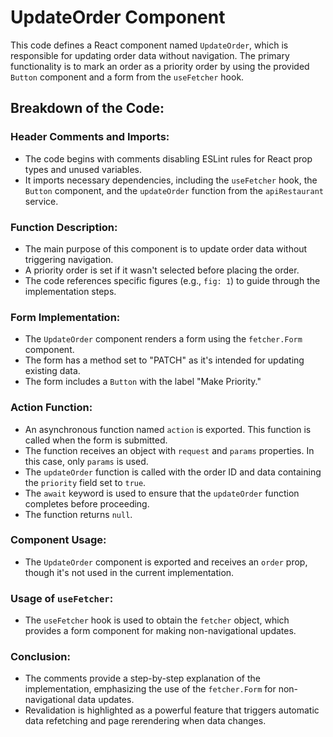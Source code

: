 # UpdateOrder Component

This code defines a React component named `UpdateOrder`, which is responsible for updating order data without navigation. The primary functionality is to mark an order as a priority order by using the provided `Button` component and a form from the `useFetcher` hook.

## Breakdown of the Code:

### Header Comments and Imports:

- The code begins with comments disabling ESLint rules for React prop types and unused variables.
- It imports necessary dependencies, including the `useFetcher` hook, the `Button` component, and the `updateOrder` function from the `apiRestaurant` service.

### Function Description:

- The main purpose of this component is to update order data without triggering navigation.
- A priority order is set if it wasn't selected before placing the order.
- The code references specific figures (e.g., `fig: 1`) to guide through the implementation steps.

### Form Implementation:

- The `UpdateOrder` component renders a form using the `fetcher.Form` component.
- The form has a method set to "PATCH" as it's intended for updating existing data.
- The form includes a `Button` with the label "Make Priority."

### Action Function:

- An asynchronous function named `action` is exported. This function is called when the form is submitted.
- The function receives an object with `request` and `params` properties. In this case, only `params` is used.
- The `updateOrder` function is called with the order ID and data containing the `priority` field set to `true`.
- The `await` keyword is used to ensure that the `updateOrder` function completes before proceeding.
- The function returns `null`.

### Component Usage:

- The `UpdateOrder` component is exported and receives an `order` prop, though it's not used in the current implementation.

### Usage of `useFetcher`:

- The `useFetcher` hook is used to obtain the `fetcher` object, which provides a form component for making non-navigational updates.

### Conclusion:

- The comments provide a step-by-step explanation of the implementation, emphasizing the use of the `fetcher.Form` for non-navigational data updates.
- Revalidation is highlighted as a powerful feature that triggers automatic data refetching and page rerendering when data changes.
